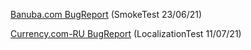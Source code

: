 <a target="_blank" href = "https://docs.google.com/document/d/1ho6b_9AF4PbkL1F_f2CLXjsIQF6AG5JdnbpWyWMGyuI/edit?usp=sharing">Banuba.com BugReport<a/> (SmokeTest 23/06/21)
  
<a target="_blank" href = "https://docs.google.com/document/d/1Qr23HHjFqdfVT0i1QKXv70asm2qdRwI8jSZxzzITT0s/edit?usp=sharing">Currency.com-RU BugReport<a/> (LocalizationTest 11/07/21)
